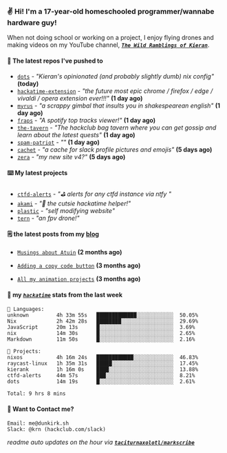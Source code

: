 ### ✌️ Hi! I'm a 17-year-old homeschooled programmer/wannabe hardware guy!

When not doing school or working on a project, I enjoy flying drones and making videos on my YouTube channel, [**_`The Wild Ramblings of Kieran`_**](https://youtube.com/@kieran.rambles).

#### 👷 The latest repos I've pushed to

- [`dots`](https://github.com/taciturnaxolotl/dots) - _"Kieran's opinionated (and probably slightly dumb) nix config"_ **(today)**
- [`hackatime-extension`](https://github.com/taciturnaxolotl/hackatime-extension) - _"the future most epic chrome / firefox / edge / vivaldi / opera extension ever!!!"_ **(1 day ago)**
- [`myrus`](https://github.com/taciturnaxolotl/myrus) - _"a scrappy gimbal that insults you in shakespearean english"_ **(1 day ago)**
- [`fraps`](https://github.com/taciturnaxolotl/fraps) - _"A spotify top tracks viewer!"_ **(1 day ago)**
- [`the-tavern`](https://github.com/taciturnaxolotl/the-tavern) - _"The hackclub bag tavern where you can get gossip and learn about the latest quests"_ **(1 day ago)**
- [`spam-patriot`](https://github.com/taciturnaxolotl/spam-patriot) - _""_ **(1 day ago)**
- [`cachet`](https://github.com/taciturnaxolotl/cachet) - _"a cache for slack profile pictures and emojis"_ **(5 days ago)**
- [`zera`](https://github.com/taciturnaxolotl/zera) - _"my new site v4?"_ **(5 days ago)**

#### ⌨️ My latest projects

- [`ctfd-alerts`](https://github.com/taciturnaxolotl/ctfd-alerts) - _"⛳ alerts for any ctfd instance via ntfy "_
- [`akami`](https://github.com/taciturnaxolotl/akami) - _"🌷 the cutsie hackatime helper!"_
- [`plastic`](https://github.com/taciturnaxolotl/plastic) - _"self modifying website"_
- [`tern`](https://github.com/taciturnaxolotl/tern) - _"an fpv drone!"_

#### 🗒️ the latest posts from my [blog](https://dunkirk.sh)

- [`Musings about Atuin`](https://dunkirk.sh/blog/atuin/) **(2 months ago)**

- [`Adding a copy code button`](https://dunkirk.sh/blog/adding-a-copy-button/) **(3 months ago)**

- [`All my animation projects`](https://dunkirk.sh/blog/my-animations/) **(3 months ago)**



#### 📡 my [_`hackatime`_](https://waka.hackclub.com) stats from the last week

```text
💾 Languages:
unknown         4h 33m 55s   █████████████░░░░░░░░░░░░  50.05%
Nix             2h 42m 28s   ████████░░░░░░░░░░░░░░░░░  29.69%
JavaScript      20m 13s      █░░░░░░░░░░░░░░░░░░░░░░░░  3.69%
nix             14m 30s      █░░░░░░░░░░░░░░░░░░░░░░░░  2.65%
Markdown        11m 50s      █░░░░░░░░░░░░░░░░░░░░░░░░  2.16%

💼 Projects:
nixos           4h 16m 24s   ████████████░░░░░░░░░░░░░  46.83%
raycast-linux   1h 35m 31s   █████░░░░░░░░░░░░░░░░░░░░  17.45%
kierank         1h 16m 0s    ████░░░░░░░░░░░░░░░░░░░░░  13.88%
ctfd-alerts     44m 57s      ███░░░░░░░░░░░░░░░░░░░░░░  8.21%
dots            14m 19s      █░░░░░░░░░░░░░░░░░░░░░░░░  2.61%

Total: 9 hrs 8 mins
```

#### 📮 Want to Contact me?

```text
Email: me@dunkirk.sh
Slack: @krn (hackclub.com/slack)
```

_readme auto updates on the hour via [**`taciturnaxolotl/markscribe`**](https://github.com/taciturnaxolotl/markscribe)_

